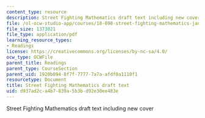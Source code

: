 ```yaml
---
content_type: resource
description: Street Fighting Mathematics draft text including new cover
file: /ol-ocw-studio-app/courses/18-098-street-fighting-mathematics-january-iap-2008/d937ad2ca4b7839a5b3bd92e30ee483e_MIT18_098IAP08_draft_text.pdf
file_size: 1373021
file_type: application/pdf
learning_resource_types:
- Readings
license: https://creativecommons.org/licenses/by-nc-sa/4.0/
ocw_type: OCWFile
parent_title: Readings
parent_type: CourseSection
parent_uid: 1920b094-8f7f-7777-7a7a-afdf0a1110f1
resourcetype: Document
title: Street Fighting Mathematics draft text
uid: d937ad2c-a4b7-839a-5b3b-d92e30ee483e
---
```

Street Fighting Mathematics draft text including new cover